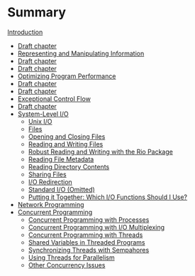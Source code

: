 # Summary

[Introduction](introduction.md)
- [Draft chapter]()
- [Representing and Manipulating Information](chapter_2/chapter_2.md)
- [Draft chapter]()
- [Draft chapter]()
- [Optimizing Program Performance](chapter_5/chapter_5.md)
- [Draft chapter]()
- [Draft chapter]()
- [Exceptional Control Flow](chapter_8/chapter_8.md)
- [Draft chapter]()
- [System-Level I/O](chapter_10/chapter_10.md)
    - [Unix I/O](chapter_10/section_1.md)  
    - [Files](chapter_10/section_2.md)
    - [Opening and Closing Files](chapter_10/section_3.md)
    - [Reading and Writing Files](chapter_10/section_4.md)
    - [Robust Reading and Writing with the Rio Package]()
    - [Reading File Metadata](chapter_10/section_6.md)
    - [Reading Directory Contents](chapter_10/section_7.md)
    - [Sharing Files]()
    - [I/O Redirection]()
    - [Standard I/O (Omitted)]()
    - [Putting it Together: Which I/O Functions Should I Use?]()
- [Network Programming](chapter_11/chapter_11.md)
- [Concurrent Programming](chapter_12/chapter_12.md)
    - [Concurrent Programming with Processes]()
    - [Concurrent Programming with I/O Multiplexing]()
    - [Concurrent Programming with Threads](chapter_12/section_3.md)
    - [Shared Variables in Threaded Programs](chapter_12/section_4.md)
    - [Synchronizing Threads with Sempahores]()
    - [Using Threads for Parallelism]()
    - [Other Concurrency Issues]()
